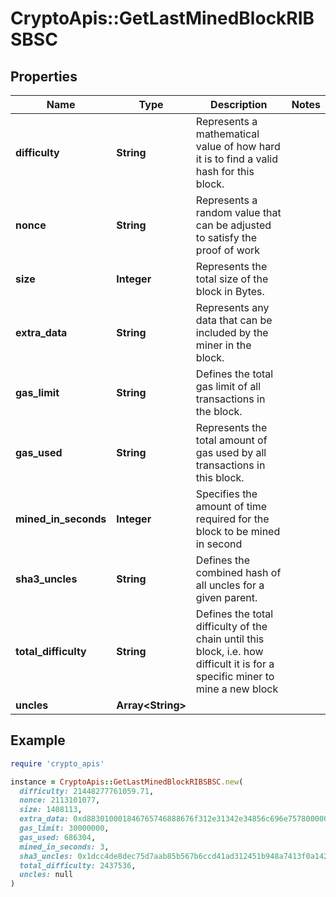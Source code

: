 # CryptoApis::GetLastMinedBlockRIBSBSC

## Properties

| Name | Type | Description | Notes |
| ---- | ---- | ----------- | ----- |
| **difficulty** | **String** | Represents a mathematical value of how hard it is to find a valid hash for this block. |  |
| **nonce** | **String** | Represents a random value that can be adjusted to satisfy the proof of work |  |
| **size** | **Integer** | Represents the total size of the block in Bytes. |  |
| **extra_data** | **String** | Represents any data that can be included by the miner in the block. |  |
| **gas_limit** | **String** | Defines the total gas limit of all transactions in the block. |  |
| **gas_used** | **String** | Represents the total amount of gas used by all transactions in this block. |  |
| **mined_in_seconds** | **Integer** | Specifies the amount of time required for the block to be mined in second |  |
| **sha3_uncles** | **String** | Defines the combined hash of all uncles for a given parent. |  |
| **total_difficulty** | **String** | Defines the total difficulty of the chain until this block, i.e. how difficult it is for a specific miner to mine a new block |  |
| **uncles** | **Array&lt;String&gt;** |  |  |

## Example

```ruby
require 'crypto_apis'

instance = CryptoApis::GetLastMinedBlockRIBSBSC.new(
  difficulty: 21448277761059.71,
  nonce: 2113101077,
  size: 1408113,
  extra_data: 0xd883010001846765746888676f312e31342e34856c696e757800000000000000eb8c4ee17a97af3c7d18e6cfb87d25bf9a483933d393b4fce778c9a7d64eab76471a8ab92c3a7d131c0f9cfbbd9a54b438c80b491c7a579da0e37db6ca823eda01,
  gas_limit: 30000000,
  gas_used: 686304,
  mined_in_seconds: 3,
  sha3_uncles: 0x1dcc4de8dec75d7aab85b567b6ccd41ad312451b948a7413f0a142fd40d49347,
  total_difficulty: 2437536,
  uncles: null
)
```

